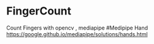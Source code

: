 # FingerCount
Count Fingers with opencv , mediapipe
#Medipipe Hand
https://google.github.io/mediapipe/solutions/hands.html
